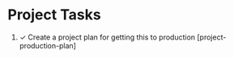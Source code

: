 # Project Tasks

1. ✓ Create a project plan for getting this to production [project-production-plan]